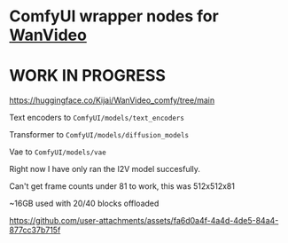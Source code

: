 # ComfyUI wrapper nodes for [WanVideo](https://github.com/Wan-Video/Wan2.1)

# WORK IN PROGRESS

https://huggingface.co/Kijai/WanVideo_comfy/tree/main

Text encoders to `ComfyUI/models/text_encoders`

Transformer to `ComfyUI/models/diffusion_models`

Vae to `ComfyUI/models/vae`

Right now I have only ran the I2V model succesfully.

Can't get frame counts under 81 to work, this was 512x512x81

~16GB used with 20/40 blocks offloaded

https://github.com/user-attachments/assets/fa6d0a4f-4a4d-4de5-84a4-877cc37b715f

